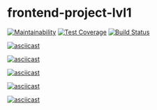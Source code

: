 # frontend-project-lvl1

[![Maintainability](https://api.codeclimate.com/v1/badges/19b898e399f9a62effc7/maintainability)](https://codeclimate.com/github/Talinka/frontend-project-lvl1/maintainability)
[![Test Coverage](https://api.codeclimate.com/v1/badges/19b898e399f9a62effc7/test_coverage)](https://codeclimate.com/github/Talinka/frontend-project-lvl1/test_coverage)
[![Build Status](https://travis-ci.com/Talinka/frontend-project-lvl1.svg?branch=master)](https://travis-ci.com/Talinka/frontend-project-lvl1)

[![asciicast](https://asciinema.org/a/YlVwwBJ0UOKMVu6heAZ8Qjqmb.svg)](https://asciinema.org/a/YlVwwBJ0UOKMVu6heAZ8Qjqmb)

[![asciicast](https://asciinema.org/a/ula21NN5TviwQX9Uxs7mJpdFx.svg)](https://asciinema.org/a/ula21NN5TviwQX9Uxs7mJpdFx)

[![asciicast](https://asciinema.org/a/k50L2NJGmuPTtaYETWqRTowRh.svg)](https://asciinema.org/a/k50L2NJGmuPTtaYETWqRTowRh)

[![asciicast](https://asciinema.org/a/aJdhlazbkgwvUIexVqAEIXdiq.svg)](https://asciinema.org/a/aJdhlazbkgwvUIexVqAEIXdiq)

[![asciicast](https://asciinema.org/a/GPR14IcCkjRXX00R7zLlOuH8m.svg)](https://asciinema.org/a/GPR14IcCkjRXX00R7zLlOuH8m)